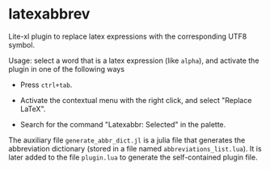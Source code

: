 # latexabbrev
Lite-xl plugin to replace latex expressions with the corresponding UTF8 symbol.

Usage: select a word that is a latex expression (like `alpha`), and activate the plugin in one of the following ways

- Press `ctrl+tab`.

- Activate the contextual menu with the right click, and select "Replace LaTeX".

- Search for the command "Latexabbr: Selected" in the palette.

The auxiliary file `generate_abbr_dict.jl` is a julia file that generates the abbreviation dictionary
(stored in a file named `abbreviations_list.lua`). It is later added to the file `plugin.lua` to generate
the self-contained plugin file.

